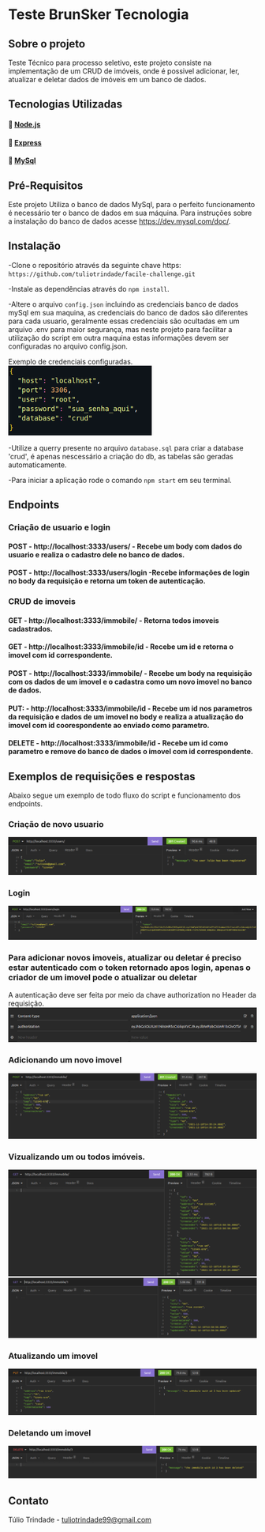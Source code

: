 # Teste BrunSker Tecnologia

## Sobre o projeto

Teste Técnico para processo seletivo, este projeto consiste na implementação de um CRUD de imóveis, onde é possivel adicionar, ler, atualizar e deletar dados de imóveis em um banco de dados.

## Tecnologias Utilizadas

#### :link: [Node.js](https://nodejs.org/en/)
#### :link: [Express](https://expressjs.com/pt-br/)
#### :link: [MySql](https://www.mysql.com/)

## Pré-Requisitos

Este projeto Utiliza o banco de dados MySql, para o perfeito funcionamento é necessário ter o banco de dados em sua máquina. Para instruções sobre a instalação do banco de dados acesse https://dev.mysql.com/doc/.

## Instalação

-Clone o repositório através da seguinte chave https: `https://github.com/tuliotrindade/facile-challenge.git`

-Instale as dependências através do `npm install`.

-Altere o arquivo `config.json` incluindo as credenciais banco de dados mySql em sua maquina, as credenciais do banco de dados são diferentes para cada usuario, geralmente essas credenciais são ocultadas em um arquivo .env para maior segurança, mas neste projeto para facilitar a utilização do script em outra maquina estas informações devem ser configuradas no arquivo config.json.

Exemplo de credenciais configuradas.<br/>
<img src="/images/config.png" alt="db config"/>

-Utilize a querry presente no arquivo `database.sql` para criar a database 'crud', é apenas nescessário a criação do db, as tabelas são geradas automaticamente.

-Para iniciar a aplicação rode o comando `npm start` em seu terminal.

## Endpoints

### Criação de usuario e login

#### POST - http://localhost:3333/users/ - Recebe um body com dados do usuario e realiza o cadastro dele no banco de dados.
#### POST - http://localhost:3333/users/login -Recebe informações de login no body da requisição e retorna um token de autenticação.

### CRUD de imoveis

#### GET - http://localhost:3333/immobile/ - Retorna todos imoveis cadastrados.
#### GET - http://localhost:3333/immobile/id - Recebe um id e retorna o imovel com id correspondente.
#### POST - http://localhost:3333/immobile/ - Recebe um body na requisição com os dados de um imovel e o cadastra como um novo imovel no banco de dados.
#### PUT: - http://localhost:3333/immobile/id - Recebe um id nos parametros da requisição e dados de um imovel no body e realiza a atualização do imovel com id coorespondente ao enviado como parametro.
#### DELETE - http://localhost:3333/immobile/id - Recebe um id como parametro e remove do banco de dados o imovel com id correspondente.

## Exemplos de requisições e respostas

Abaixo segue um exemplo de todo fluxo do script e funcionamento dos endpoints.

### Criação de novo usuario

<img src="/images/createUser.png" alt="cria usuario"/>

### Login

<img src="/images/login.png" alt="login"/>

### Para adicionar novos imoveis, atualizar ou deletar é preciso estar autenticado com o token retornado apos login, apenas o criador de um imovel pode o atualizar ou deletar

A autenticação deve ser feita por meio da chave authorization no Header da requisição.
<img src="/images/authorization.png" alt="autenticação"/>

### Adicionando um novo imovel 

<img src="/images/newImmobile.png" alt="adiciona imovel"/>

### Vizualizando um ou todos imóveis.

<img src="/images/allImmobiles.png" alt="todos imoveis"/>
<img src="/images/oneImmobile.png" alt="um imovel"/>

### Atualizando um imovel

<img src="/images/update.png" alt="atualização"/>

### Deletando um imovel

<img src="/images/delete.png" alt="deletar"/>

## Contato 

Túlio Trindade - tuliotrindade99@gmail.com
